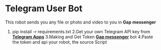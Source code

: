 # **Telegram User Bot** 

This robot sends you any file or photo and video to you in **Gap messenger**

1. pip install -r requirements.txt
2.Get your own Telegram API key from [**Telegram Apps**](https://my.telegram.org/apps)
3.Making and Get Token [**Gap messenger**](https://my.gap.im/dashboard) bot
4.Paste the token and api your robot, the source Script


